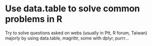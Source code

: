 # Use data.table to solve common problems in R
Try to solve questions asked on webs (usually in Ptt, R forum, Taiwan) majorly by using data.table, magrittr, some with dplyr, purrr...


